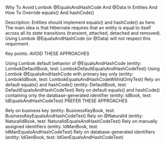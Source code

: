 Why To Avoid Lombok @EqualsAndHashCode And @Data In Entities And How To Override equals() And hashCode()

Description: Entities should implement equals() and hashCode() as here. The main idea is that Hibernate requires that an entity is equal to itself across all its state transitions (transient, attached, detached and removed). Using Lombok @EqualsAndHashCode (or @Data) will not respect this requirment.

Key points:
AVOID THESE APPROACHES

Using Lombok default behavior of @EqualsAndHashCode (entity: LombokDefaultBook, test: LombokDefaultEqualsAndHashCodeTest)
Using Lombok @EqualsAndHashCode with primary key only (entity: LombokIdBook, test: LombokEqualsAndHashCodeWithIdOnlyTest)
Rely on default equals() and hashCode() (entity: DefaultBook, test: DefaultEqualsAndHashCodeTest)
Rely on default equals() and hashCode() containing only the database-generated identifier (entity: IdBook, test: IdEqualsAndHashCodeTest)
PREFER THESE APPROACHES

Rely on business key (entity: BusinessKeyBook, test: BusinessKeyEqualsAndHashCodeTest)
Rely on @NaturalId (entity: NaturalIdBook, test: NaturalIdEqualsAndHashCodeTest)
Rely on manually assigned identifiers (entity: IdManBook, test: IdManEqualsAndHashCodeTest)
Rely on database-generated identifiers (entity: IdGenBook, test: IdGenEqualsAndHashCodeTest)